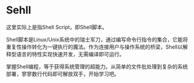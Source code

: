 # Sehll
这里实际上是指Shell Script，即Shell脚本。

Shell脚本是Linux/Unix系统中的瑞士军刀，通过编写命令行指令的集合，它能将重复性操作转化为一键执行的魔法。作为连接用户与操作系统的桥梁，Shell以解释型语言的特性实现快速开发，无需编译即可运行。

掌握Shell编程，等于获得系统管理的超能力。从简单的文件批处理到复杂的系统部署，寥寥数行代码即可解放双手，开始学习吧。